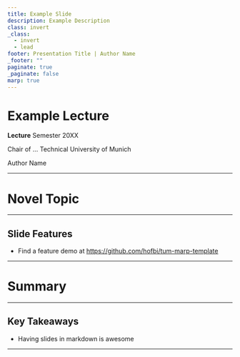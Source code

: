 ```yaml
---
title: Example Slide
description: Example Description
class: invert
_class:
  - invert
  - lead
footer: Presentation Title | Author Name
_footer: ""
paginate: true
_paginate: false
marp: true
---
```


# Example Lecture

**Lecture**
Semester 20XX

Chair of ...
Technical University of Munich

Author Name

---

# Novel Topic

---

## Slide Features

- Find a feature demo at https://github.com/hofbi/tum-marp-template

---

# Summary

---

## Key Takeaways

- Having slides in markdown is awesome

---
